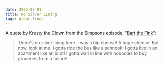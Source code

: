 ```yaml
---
date: 2022-02-01
title: No Silver Lining
tags: great-lines
---
```



A quote by Krusty the Clown from the Simpsons episode, "[Bart the Fink](https://simpsons.fandom.com/wiki/Bart_the_Fink/Quotes)":

> There's no silver lining here. I was a big cheese! A huge cheese! But now, look at me. I gotta ride the bus like a schnook! I gotta live in an apartment like an idiot! I gotta wait in line with nobodies to buy groceries from a failure!

